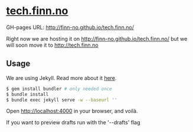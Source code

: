 # [tech.finn.no](http://finn-no.github.io/tech.finn.no/)

GH-pages URL: http://finn-no.github.io/tech.finn.no/

Right now we are hosting it on http://finn-no.github.io/tech.finn.no/ but we will soon move it to http://tech.finn.no


## Usage

We are using Jekyll. Read more about it [here](http://jekyllrb.com/).

```sh
$ gem install bundler # only needed once
$ bundle install
$ bundle exec jekyll serve -w --baseurl ''
```

Open <http://localhost:4000> in your browser, and voilà.

If you want to preview drafts run with the '--drafts' flag
